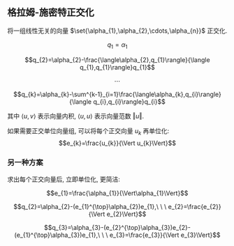 ## 格拉姆-施密特正交化

将一组线性无关的向量 $\set{\alpha_{1},\alpha_{2},\cdots,\alpha_{n}}$ 正交化. 

$$q_{1}=\alpha_{1}$$

$$q_{2}=\alpha_{2}-\frac{\langle\alpha_{2},q_{1}\rangle}{\langle q_{1},q_{1}\rangle}q_{1}$$

$$\cdots$$

$$q_{k}=\alpha_{k}-\sum^{k-1}_{i=1}\frac{\langle\alpha_{k},q_{i}\rangle}{\langle q_{i},q_{i}\rangle}q_{i}$$

其中 $\langle u,v\rangle$ 表示向量内积, $\langle u,u\rangle$ 表示向量范数 $\Vert u\Vert$.

如果需要正交单位向量组, 可以将每个正交向量 $u_{k}$ 再单位化: $$e_{k}=\frac{u_{k}}{\Vert u_{k}\Vert}$$

### 另一种方案

求出每个正交向量后, 立即单位化, 更简洁:

$$e_{1}=\frac{\alpha_{1}}{\Vert\alpha_{1}\Vert}$$

$$q_{2}=\alpha_{2}-(e_{1}^{\top}\alpha_{2})e_{1},\ \ \ e_{2}=\frac{e_{2}}{\Vert e_{2}\Vert}$$

$$q_{3}=\alpha_{3}-(e_{2}^{\top}\alpha_{3})e_{2}-(e_{1}^{\top}\alpha_{3})e_{1},\ \ \ e_{3}=\frac{e_{3}}{\Vert e_{3}\Vert}$$